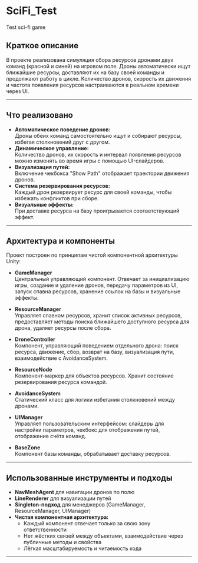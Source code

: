 # SciFi_Test
Test sci-fi game

## Краткое описание

В проекте реализована симуляция сбора ресурсов дронами двух команд (красной и синей) на игровом поле. Дроны автоматически ищут ближайшие ресурсы, доставляют их на базу своей команды и продолжают работу в цикле. Количество дронов, скорость их движения и частота появления ресурсов настраиваются в реальном времени через UI.

---

## Что реализовано

- **Автоматическое поведение дронов:**  
  Дроны обеих команд самостоятельно ищут и собирают ресурсы, избегая столкновений друг с другом.
- **Динамическое управление:**  
  Количество дронов, их скорость и интервал появления ресурсов можно изменять во время игры с помощью UI-слайдеров.
- **Визуализация путей:**  
  Включение чекбокса "Show Path" отображает траектории движения дронов.
- **Система резервирования ресурсов:**  
  Каждый дрон резервирует ресурс для своей команды, чтобы избежать конфликтов при сборе.
- **Визуальные эффекты:**  
  При доставке ресурса на базу проигрывается соответствующий эффект.

---

## Архитектура и компоненты

Проект построен по принципам чистой компонентной архитектуры Unity:

- **GameManager**  
  Центральный управляющий компонент. Отвечает за инициализацию игры, создание и удаление дронов, передачу параметров из UI, запуск спавна ресурсов, хранение ссылок на базы и визуальные эффекты.

- **ResourceManager**  
  Управляет спавном ресурсов, хранит список активных ресурсов, предоставляет методы поиска ближайшего доступного ресурса для дрона, удаляет ресурсы после сбора.

- **DroneController**  
  Компонент, управляющий поведением отдельного дрона: поиск ресурса, движение, сбор, возврат на базу, визуализация пути, взаимодействие с AvoidanceSystem.

- **ResourceNode**  
  Компонент-маркер для объектов ресурсов. Хранит состояние резервирования ресурса командой.

- **AvoidanceSystem**  
  Статический класс для логики избегания столкновений между дронами.

- **UIManager**  
  Управляет пользовательским интерфейсом: слайдеры для настройки параметров, чекбокс для отображения путей, отображение счёта команд.

- **BaseZone**  
  Компонент базы команды, обрабатывает доставку ресурсов.

---

## Использованные инструменты и подходы

- **NavMeshAgent** для навигации дронов по полю
- **LineRenderer** для визуализации путей
- **Singleton-подход** для менеджеров (GameManager, ResourceManager, UIManager)
- **Чистая компонентная архитектура:**  
  - Каждый компонент отвечает только за свою зону ответственности
  - Нет жёстких связей между объектами, взаимодействие через публичные методы и свойства
  - Лёгкая масштабируемость и читаемость кода

---
